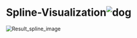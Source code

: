 # Spline-Visualization![dog](https://user-images.githubusercontent.com/91092355/170188174-88b4db80-7e3a-4ff8-835f-5b6f3b0b5126.jpg)
![Result_spline_image](https://user-images.githubusercontent.com/91092355/170188188-80a0b0ca-bb4d-4489-aa73-2bfb5df9ff09.jpeg)
